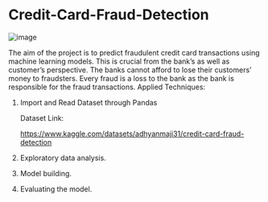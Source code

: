 # Credit-Card-Fraud-Detection

![image](https://user-images.githubusercontent.com/102817921/183001032-4b15abad-8bb5-4f14-9758-84cc57e85f96.png)

The aim of the project is to predict fraudulent credit card transactions using machine learning models. This is crucial from the bank’s as well as customer’s perspective. The banks cannot afford to lose their customers’ money to fraudsters. Every fraud is a loss to the bank as the bank is responsible for the fraud transactions.
Applied Techniques:
1)	Import and Read Dataset through Pandas 

    Dataset Link:
    
    https://www.kaggle.com/datasets/adhyanmaji31/credit-card-fraud-detection
    
2)	Exploratory data analysis.

3)	Model building.

4)	Evaluating the model.
